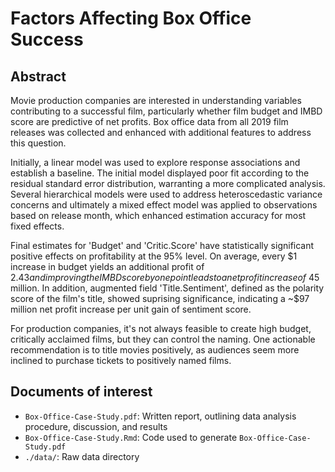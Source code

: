 # Factors Affecting Box Office Success

## Abstract
Movie production companies are interested in understanding variables contributing
to a successful film, particularly whether film budget and IMBD score 
are predictive of net profits. Box office data from all 2019 film releases 
was collected and enhanced with additional features to address this question. 

Initially, a linear model was used to explore response associations and establish
a baseline. The initial model displayed poor fit according to the residual standard 
error distribution, warranting a more complicated analysis. Several hierarchical models
were used to address heteroscedastic variance concerns and ultimately a mixed effect
model was applied to observations based on release month, which enhanced estimation 
accuracy for most fixed effects.

Final estimates for 'Budget' and 'Critic.Score' have statistically significant
positive effects on profitability at the 95% level. On average, every $1 increase
in budget yields an additional profit of $2.43 and improving the IMBD score by one 
point leads to a net profit increase of ~$45 million. In addition, augmented field 'Title.Sentiment',
defined as the polarity score of the film's title, showed suprising significance,
indicating a ~$97 million net profit increase per unit gain of sentiment score. 

For production companies, it's not always feasible to create high budget, critically
acclaimed films, but they can control the naming. One actionable recommendation 
is to title movies positively, as audiences seem more inclined to purchase tickets
to positively named films.


## Documents of interest

- `Box-Office-Case-Study.pdf`: Written report, outlining data analysis procedure, discussion, and results
- `Box-Office-Case-Study.Rmd`: Code used to generate `Box-Office-Case-Study.pdf`
- `./data/`: Raw data directory
